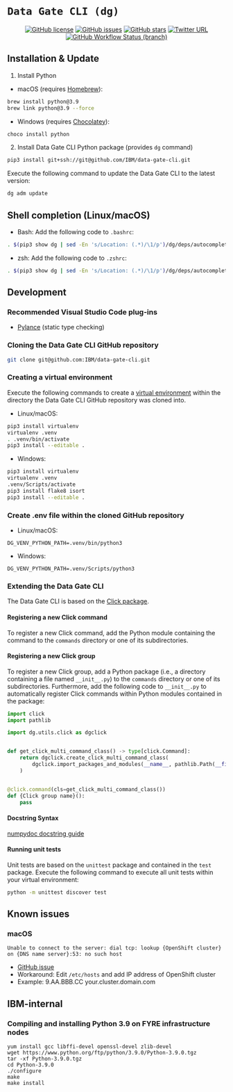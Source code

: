 # `Data Gate CLI (dg)`
<div align="center">
    <p>
        <a href="https://github.com/IBM/data-gate-cli/blob/master/LICENSE"><img alt="GitHub license" src="https://img.shields.io/github/license/IBM/data-gate-cli?style=for-the-badge"></a>
	    <a href="https://github.com/IBM/data-gate-cli/issues"><img alt="GitHub issues" src="https://img.shields.io/github/issues/IBM/data-gate-cli?style=for-the-badge"></a>
        <a href="https://github.com/IBM/data-gate-cli/stargazers"><img alt="GitHub stars" src="https://img.shields.io/github/stars/IBM/data-gate-cli?style=for-the-badge"></a>
        <a href="https://twitter.com/intent/tweet?text=Wow:&url=https%3A%2F%2Fgithub.com%2FIBM%2Fdata-gate-cli"><img alt="Twitter URL" src="https://img.shields.io/twitter/url?color=blue&style=for-the-badge&url=https%3A%2F%2Fgithub.com%2FIBM%2Fdata-gate-cli"></a>
        <a href="https://github.com/IBM/data-gate-cli/actions?query=workflow%3A%22Python+Testing%22+branch%3Amaster"><img alt="GitHub Workflow Status (branch)" src="https://img.shields.io/github/workflow/status/IBM/data-gate-cli/Python%20Testing/master?label=Python%20Testing&style=for-the-badge"></a>
    </p>
</div>

## Installation & Update

1. Install Python

- macOS (requires [Homebrew](https://brew.sh/)):

```bash
brew install python@3.9
brew link python@3.9 --force
```

- Windows (requires [Chocolatey](https://chocolatey.org/)):

```bash
choco install python
```

2. Install Data Gate CLI Python package (provides `dg` command)

```bash
pip3 install git+ssh://git@github.com/IBM/data-gate-cli.git
```

Execute the following command to update the Data Gate CLI to the latest version:

```bash
dg adm update
```

## Shell completion (Linux/macOS)

- Bash: Add the following code to `.bashrc`:

```bash
. $(pip3 show dg | sed -En 's/Location: (.*)/\1/p')/dg/deps/autocomplete/dg-autocomplete-bash.sh
```

- zsh: Add the following code to `.zshrc`:

```bash
. $(pip3 show dg | sed -En 's/Location: (.*)/\1/p')/dg/deps/autocomplete/dg-autocomplete-zsh.sh
```

## Development

### Recommended Visual Studio Code plug-ins

- [Pylance](https://github.com/microsoft/pylance-release) (static type checking)

### Cloning the Data Gate CLI GitHub repository

```bash
git clone git@github.com:IBM/data-gate-cli.git
```

### Creating a virtual environment

Execute the following commands to create a [virtual environment](https://virtualenv.pypa.io/en/latest/) within the directory the Data Gate CLI GitHub repository was cloned into.

- Linux/macOS:

```bash
pip3 install virtualenv
virtualenv .venv
. .venv/bin/activate
pip3 install --editable .
```

- Windows:

```bash
pip3 install virtualenv
virtualenv .venv
.venv/Scripts/activate
pip3 install flake8 isort
pip3 install --editable .
```

### Create .env file within the cloned GitHub repository

- Linux/macOS:

```
DG_VENV_PYTHON_PATH=.venv/bin/python3
```

- Windows:

```
DG_VENV_PYTHON_PATH=.venv/Scripts/python3
```

### Extending the Data Gate CLI

The Data Gate CLI is based on the [Click package](https://palletsprojects.com/p/click/).

#### Registering a new Click command

To register a new Click command, add the Python module containing the command to the `commands` directory or one of its subdirectories.

#### Registering a new Click group

To register a new Click group, add a Python package (i.e., a directory containing a file named `__init__.py`) to the `commands` directory or one of its subdirectories. Furthermore, add the following code to `__init__.py` to automatically register Click commands within Python modules contained in the package:

```python
import click
import pathlib

import dg.utils.click as dgclick


def get_click_multi_command_class() -> type[click.Command]:
    return dgclick.create_click_multi_command_class(
        dgclick.import_packages_and_modules(__name__, pathlib.Path(__file__).parent)
    )


@click.command(cls=get_click_multi_command_class())
def {Click group name}():
    pass
```

#### Docstring Syntax

[numpydoc docstring guide](https://numpydoc.readthedocs.io/en/latest/format.html)

#### Running unit tests

Unit tests are based on the `unittest` package and contained in the `test` package. Execute the following command to execute all unit tests within your virtual environment:

```bash
python -m unittest discover test
```

## Known issues

### macOS

```
Unable to connect to the server: dial tcp: lookup {OpenShift cluster} on {DNS name server}:53: no such host
```

- [GitHub issue](https://github.com/openshift/oc/issues/315)
- Workaround: Edit `/etc/hosts` and add IP address of OpenShift cluster
- Example: 9.AA.BBB.CC your.cluster.domain.com

## IBM-internal

### Compiling and installing Python 3.9 on FYRE infrastructure nodes

```
yum install gcc libffi-devel openssl-devel zlib-devel
wget https://www.python.org/ftp/python/3.9.0/Python-3.9.0.tgz
tar -xf Python-3.9.0.tgz
cd Python-3.9.0
./configure
make
make install
```
